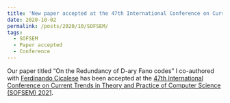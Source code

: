 ```yaml
---
title: 'New paper accepted at the 47th International Conference on Current Trends in Theory and Practice of Computer Science (SOFSEM) 2021'
date: 2020-10-02
permalink: /posts/2020/10/SOFSEM/
tags:
  - SOFSEM
  - Paper accepted
  - Conference
---
```


Our paper titled “On the Redundancy of D-ary Fano codes” I co-authored with [Ferdinando Cicalese](https://scholar.google.se/citations?user=Jujr2ssAAAAJ&hl=sv&oi=ao) has been accepted at the [47th International Conference on Current Trends in Theory and Practice of Computer Science (SOFSEM) 2021](https://sofsem2021.inf.unibz.it/index.html).